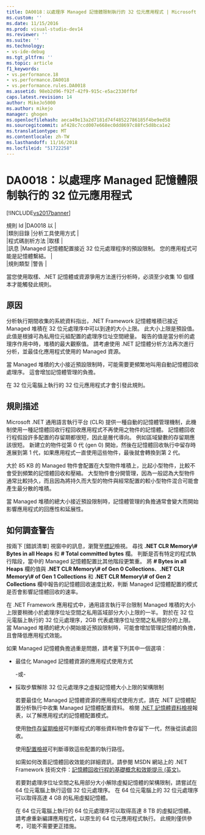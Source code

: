 ```yaml
---
title: DA0018：以處理序 Managed 記憶體限制執行的 32 位元應用程式 | Microsoft Docs
ms.custom: ''
ms.date: 11/15/2016
ms.prod: visual-studio-dev14
ms.reviewer: ''
ms.suite: ''
ms.technology:
- vs-ide-debug
ms.tgt_pltfrm: ''
ms.topic: article
f1_keywords:
- vs.performance.18
- vs.performance.DA0018
- vs.performance.rules.DA0018
ms.assetid: 98eb2d96-f92f-42f9-915c-e5ac2330ffbf
caps.latest.revision: 14
author: MikeJo5000
ms.author: mikejo
manager: ghogen
ms.openlocfilehash: aeca49e13a2d7181d74f48522786185f4be9ed58
ms.sourcegitcommit: af428c7ccd007e668ec0dd8697c88fc5d8bca1e2
ms.translationtype: MT
ms.contentlocale: zh-TW
ms.lasthandoff: 11/16/2018
ms.locfileid: "51722258"
---
```

# <a name="da0018-32-bit-application-running-at-process-managed-memory-limits"></a>DA0018：以處理序 Managed 記憶體限制執行的 32 位元應用程式
[!INCLUDE[vs2017banner](../includes/vs2017banner.md)]

規則 Id |DA0018 以 |  
|類別目錄 |分析工具使用方式 |  
|程式碼剖析方法 |取樣 |  
|訊息 |Managed 記憶體配置接近 32 位元處理程序的預設限制。 您的應用程式可能是記憶體繫結。 |  
|規則類型 |警告 |  
  
 當您使用取樣、.NET 記憶體或資源爭用方法進行分析時，必須至少收集 10 個樣本才能觸發此規則。  
  
## <a name="cause"></a>原因  
 分析執行期間收集的系統資料指出，.NET Framework 記憶體堆積已接近 Managed 堆積在 32 位元處理序中可以到達的大小上限。 此大小上限是預設值。 此值是根據可為私用位元組配置的處理序位址空間總量。 報告的值是當分析的處理序作用中時，堆積的最大觀察值。 請考慮使用 .NET 記憶體分析方法再次進行分析，並最佳化應用程式使用的 Managed 資源。  
  
 當 Managed 堆積的大小接近預設限制時，可能需要更頻繁地叫用自動記憶體回收處理序。 這會增加記憶體管理的負擔。  
  
 在 32 位元電腦上執行的 32 位元應用程式才會引發此規則。  
  
## <a name="rule-description"></a>規則描述  
 Microsoft .NET 通用語言執行平台 (CLR) 提供一種自動的記憶體管理機制，此機制使用一種記憶體回收行程回收應用程式不再使用之物件的記憶體。 記憶體回收行程假設許多配置的存留期都很短，因此是層代導向。 例如區域變數的存留期應該很短。 新建立的物件從第 0 代 (gen 0) 開始，然後在記憶體回收執行中留存時進展到第 1 代，如果應用程式一直使用這些物件，最後就會轉換到第 2 代。  
  
 大於 85 KB 的 Managed 物件會配置在大型物件堆積上，比起小型物件，比較不會受到頻繁的記憶體回收和壓縮。 大型物件會分開管理，因為一般認為大型物件通常比較持久，而且因為將持久而大型的物件與經常配置的較小型物件混合可能會產生最分散的堆積。  
  
 當 Managed 堆積的總大小接近預設限制時，記憶體管理的負擔通常會變大而開始影響應用程式的回應性和延展性。  
  
## <a name="how-to-investigate-a-warning"></a>如何調查警告  
 按兩下 [錯誤清單] 視窗中的訊息，瀏覽至[標記](../profiling/marks-view.md)檢視。 尋找 **.NET CLR Memory\\# Bytes in all Heaps** 和 **# Total committed bytes** 欄。 判斷是否有特定的程式執行階段，當中的 Managed 記憶體配置比其他階段更繁重。 將 **# Bytes in all Heaps** 欄的值與 **.NET CLR Memory\\# of Gen 0 Collections**、**.NET CLR Memory\\# of Gen 1 Collections** 和 **.NET CLR Memory\\# of Gen 2 Collections** 欄中報告的記憶體回收速度比較，判斷 Managed 記憶體配置的模式是否會影響記憶體回收的速率。  
  
 在 .NET Framework 應用程式中，通用語言執行平台限制 Managed 堆積的大小上限要稍微小於處理序位址空間之私用區域部分大小上限的一半。 對於在 32 位元電腦上執行的 32 位元處理序，2GB 代表處理序位址空間之私用部分的上限。 當 Managed 堆積的總大小開始接近預設限制時，可能會增加管理記憶體的負擔，且會降低應用程式效能。  
  
 如果 Managed 記憶體負擔過重是問題，請考量下列其中一個選項︰  
  
- 最佳化 Managed 記憶體資源的應用程式使用方式  
  
   -或-  
  
- 採取步驟解除 32 位元處理序之虛擬記憶體大小上限的架構限制  
  
  若要最佳化 Managed 記憶體資源的應用程式使用方式，請在 .NET 記憶體配置分析執行中收集 Managed 記憶體配置資料。 檢閱 [.NET 記憶體資料檢視](../profiling/dotnet-memory-data-views.md)報表，以了解應用程式的記憶體配置模式。  
  
  使用[物件存留期檢視](../profiling/object-lifetime-view.md)可判斷程式的哪些資料物件會存留下一代，然後從該處回收。  
  
  使用[配置檢視](../profiling/dotnet-memory-allocations-view.md)可判斷導致這些配置的執行路徑。  
  
  如需如何改善記憶體回收效能的詳細資訊，請參閱 MSDN 網站上的 .NET Framework 技術文件：[記憶體回收行程的基礎概念和效能提示 (英文)](http://go.microsoft.com/fwlink/?LinkId=177946)。  
  
  若要對處理序位址空間之私用部分大小解除虛擬記憶體的架構限制，請嘗試在 64 位元電腦上執行這個 32 位元處理序。  在 64 位元電腦上的 32 位元處理序可以取得高達 4 GB 的私用虛擬記憶體。  
  
  在 64 位元電腦上執行的 64 位元處理序可以取得高達 8 TB 的虛擬記憶體。 請考慮重新編譯應用程式，以原生的 64 位元應用程式執行。 此規則僅供參考，可能不需要更正措施。



